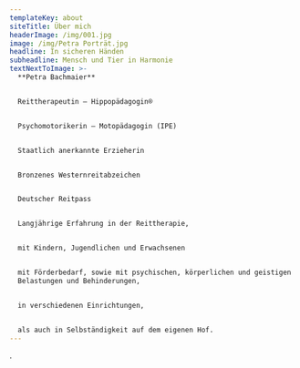 ```yaml
---
templateKey: about
siteTitle: Über mich
headerImage: /img/001.jpg
image: /img/Petra Porträt.jpg
headline: In sicheren Händen
subheadline: Mensch und Tier in Harmonie
textNextToImage: >-
  **Petra Bachmaier**


  Reittherapeutin – Hippopädagogin®


  Psychomotorikerin – Motopädagogin (IPE)


  Staatlich anerkannte Erzieherin


  Bronzenes Westernreitabzeichen


  Deutscher Reitpass


  Langjährige Erfahrung in der Reittherapie,


  mit Kindern, Jugendlichen und Erwachsenen


  mit Förderbedarf, sowie mit psychischen, körperlichen und geistigen
  Belastungen und Behinderungen,


  in verschiedenen Einrichtungen,


  als auch in Selbständigkeit auf dem eigenen Hof.
---
```

.
